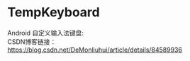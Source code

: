 # TempKeyboard

Android 自定义输入法键盘:  
CSDN博客链接：
<https://blog.csdn.net/DeMonliuhui/article/details/84589936>